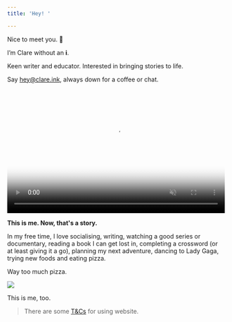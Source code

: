 ```yaml
---
title: 'Hey! '

---
```

Nice to meet you. 👋

I’m Clare without an **i**.

Keen writer and educator. Interested in bringing stories to life.

Say hey@clare.ink, always down for a coffee or chat.

<video poster="//i.imgur.com/qNKWCuKh.jpg" preload="auto" muted="muted" webkit-playsinline="" autoplay loop style="width: 100%; height: 18rem"><source type="video/mp4" src="//i.imgur.com/qNKWCuK.mp4"></video>

**This is me. Now, that's a story.**

In my free time, I love socialising, writing, watching a good series or documentary, reading a book I can get lost in, completing a crossword (or at least giving it a go), planning my next adventure, dancing to Lady Gaga, trying new foods and eating pizza.

Way too much pizza.

![](/unadjustednonraw_thumb_540b.jpg)

This is me, too.

> There are some [T&Cs](/terms) for using website.